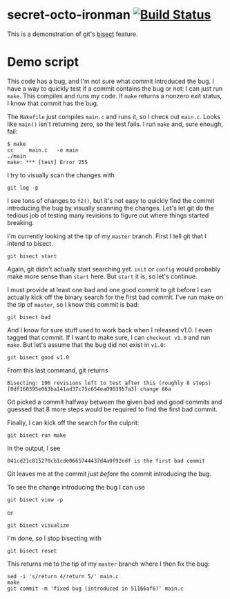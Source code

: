 # secret-octo-ironman [![Build Status](https://secure.travis-ci.org/meonkeys/secret-octo-ironman.png)](http://travis-ci.org/meonkeys/secret-octo-ironman)

This is a demonstration of git's
[bisect](http://git-scm.com/book/ch6-5.html#Binary-Search) feature.

# Demo script

This code has a bug, and I'm not sure what commit introduced the bug. I have
a way to quickly test if a commit contains the bug or not: I can just run
`make`. This compiles and runs my code. If `make` returns a nonzero exit
status, I know that commit has the bug.

The `Makefile` just compiles `main.c` and runs it, so I check out `main.c`.
Looks like `main()` isn't returning zero, so the test fails. I run `make`
and, sure enough, fail:

    $ make
    cc     main.c   -o main
    ./main
    make: *** [test] Error 255

I try to visually scan the changes with

    git log -p

I see tons of changes to `f2()`, but it's not easy to quickly find the commit
introducing the bug by visually scanning the changes. Let's let git do the
tedious job of testing many revisions to figure out where things started
breaking.

I'm currently looking at the tip of my `master` branch. First I tell
git that I intend to bisect.

    git bisect start

Again, git didn't actually start searching yet. `init` or `config` would
probably make more sense than `start` here. But `start` it is, so let's
continue.

I must provide at least one bad and one good commit to git before I can
actually kick off the binary search for the first bad commit. I've run make on
the tip of `master`, so I know this commit is bad:

    git bisect bad

And I know for sure stuff used to work back when I released v1.0. I even
tagged that commit. If I want to make sure, I can `checkout v1.0` and run
`make`. But let's assume that the bug did not exist in `v1.0`:

    git bisect good v1.0

From this last command, git returns

    Bisecting: 196 revisions left to test after this (roughly 8 steps)
    [0df160395e063ba141ad37c75c654ea0903957a3] change 66a

Git picked a commit halfway between the given bad and good commits and
guessed that 8 more steps would be required to find the first bad commit.

Finally, I can kick off the search for the culprit:

    git bisect run make

In the output, I see

    041cd21c815270cb1cde0665744437d4a0f92edf is the first bad commit

Git leaves me at the commit *just before* the commit introducing the bug.

To see the change introducing the bug I can use

    git bisect view -p
    
or

    git bisect visualize

I'm done, so I stop bisecting with

    git bisect reset

This returns me to the tip of my `master` branch where I then fix the bug:

    sed -i 's/return 4/return 5/' main.c
    make
    git commit -m 'fixed bug (introduced in 51166af6)' main.c
